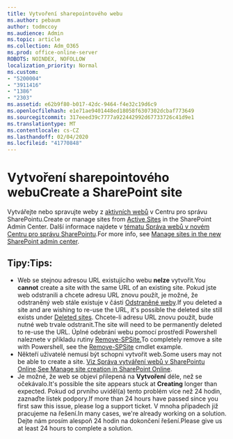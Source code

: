 ```yaml
---
title: Vytvoření sharepointového webu
ms.author: pebaum
author: todmccoy
ms.audience: Admin
ms.topic: article
ms.collection: Adm_O365
ms.prod: office-online-server
ROBOTS: NOINDEX, NOFOLLOW
localization_priority: Normal
ms.custom:
- "5200004"
- "3911416"
- "1386"
- "2303"
ms.assetid: e62b9f80-b017-42dc-9464-f4e32c19d6c9
ms.openlocfilehash: e1e71ae9401448ed18058f6307302dcbaf773649
ms.sourcegitcommit: 317eeed39c7777a922442992d67733726c41d9e1
ms.translationtype: MT
ms.contentlocale: cs-CZ
ms.lasthandoff: 02/04/2020
ms.locfileid: "41770848"
---
```

# <a name="create-a-sharepoint-site"></a><span data-ttu-id="bcfd1-102">Vytvoření sharepointového webu</span><span class="sxs-lookup"><span data-stu-id="bcfd1-102">Create a SharePoint site</span></span>

<span data-ttu-id="bcfd1-103">Vytvářejte nebo spravujte weby z [aktivních webů](https://admin.microsoft.com/sharepoint?page=sitemanagement&modern=true) v Centru pro správu SharePointu.</span><span class="sxs-lookup"><span data-stu-id="bcfd1-103">Create or manage sites from [Active Sites](https://admin.microsoft.com/sharepoint?page=sitemanagement&modern=true) in the SharePoint Admin Center.</span></span> <span data-ttu-id="bcfd1-104">Další informace najdete v [tématu Správa webů v novém Centru pro správu SharePointu](https://docs.microsoft.com/sharepoint/manage-site-creation).</span><span class="sxs-lookup"><span data-stu-id="bcfd1-104">For more info, see [Manage sites in the new SharePoint admin center](https://docs.microsoft.com/sharepoint/manage-site-creation).</span></span> 

## <a name="tips"></a><span data-ttu-id="bcfd1-105">Tipy:</span><span class="sxs-lookup"><span data-stu-id="bcfd1-105">Tips:</span></span>

- <span data-ttu-id="bcfd1-106">Web se stejnou adresou URL existujícího webu **nelze** vytvořit.</span><span class="sxs-lookup"><span data-stu-id="bcfd1-106">You **cannot** create a site with the same URL of an existing site.</span></span> <span data-ttu-id="bcfd1-107">Pokud jste web odstranili a chcete adresu URL znovu použít, je možné, že odstraněný web stále existuje v části [Odstraněné weby](https://admin.microsoft.com/sharepoint?page=recyclebin&modern=true).</span><span class="sxs-lookup"><span data-stu-id="bcfd1-107">If you deleted a site and are wishing to re-use the URL, it's possible the deleted site still exists under [Deleted sites](https://admin.microsoft.com/sharepoint?page=recyclebin&modern=true).</span></span> <span data-ttu-id="bcfd1-108">Chcete-li adresu URL znovu použít, bude nutné web trvale odstranit.</span><span class="sxs-lookup"><span data-stu-id="bcfd1-108">The site will need to be permanently deleted to re-use the URL.</span></span> <span data-ttu-id="bcfd1-109">Úplné odebrání webu pomocí prostředí Powershell naleznete v příkladu rutiny [Remove-SPSite.](https://docs.microsoft.com/sharepoint/manage-sites-in-new-admin-center#delete-a-site)</span><span class="sxs-lookup"><span data-stu-id="bcfd1-109">To completely remove a site with Powershell, see the [Remove-SPSite](https://docs.microsoft.com/sharepoint/manage-sites-in-new-admin-center#delete-a-site) cmdlet example.</span></span>
- <span data-ttu-id="bcfd1-110">Někteří uživatelé nemusí být schopni vytvořit web.</span><span class="sxs-lookup"><span data-stu-id="bcfd1-110">Some users may not be able to create a site.</span></span> <span data-ttu-id="bcfd1-111">[Viz Správa vytváření webů v SharePointu Online](https://docs.microsoft.com/sharepoint/manage-site-creation).</span><span class="sxs-lookup"><span data-stu-id="bcfd1-111">[See Manage site creation in SharePoint Online](https://docs.microsoft.com/sharepoint/manage-site-creation).</span></span>
- <span data-ttu-id="bcfd1-112">Je možné, že web se objeví přilepená na **Vytvoření** déle, než se očekávalo.</span><span class="sxs-lookup"><span data-stu-id="bcfd1-112">It's possible the site appears stuck at **Creating** longer than expected.</span></span> <span data-ttu-id="bcfd1-113">Pokud od prvního uviděl(a) tento problém více než 24 hodin, zaznaďte lístek podpory.</span><span class="sxs-lookup"><span data-stu-id="bcfd1-113">If more than 24 hours have passed since you first saw this issue, please log a support ticket.</span></span> <span data-ttu-id="bcfd1-114">V mnoha případech již pracujeme na řešení.</span><span class="sxs-lookup"><span data-stu-id="bcfd1-114">In many cases, we're already working on a solution.</span></span> <span data-ttu-id="bcfd1-115">Dejte nám prosím alespoň 24 hodin na dokončení řešení.</span><span class="sxs-lookup"><span data-stu-id="bcfd1-115">Please give us at least 24 hours to complete a solution.</span></span>
